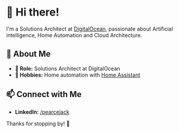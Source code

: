 # 👋 Hi there!

I'm a Solutions Architect at [DigitalOcean](https://www.digitalocean.com), passionate about Artificial intelligence, Home Automation and Cloud Architecture.

## 🌟 About Me

- **💼 Role:** Solutions Architect at DigitalOcean
- **🔧 Hobbies:** Home automation with [Home Assistant](https://www.home-assistant.io/)

## 📫 Connect with Me

- **LinkedIn:** [/pearcejack](https://www.linkedin.com/in/pearcejack/)

Thanks for stopping by! 🌟
